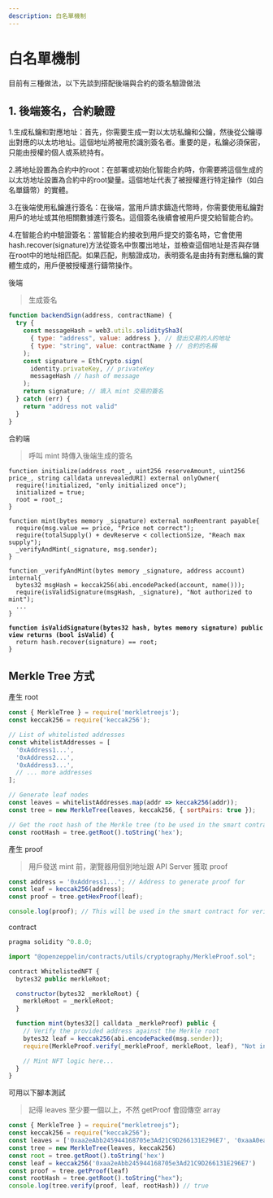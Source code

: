 ```yaml
---
description: 白名單機制
---
```


# 白名單機制

目前有三種做法，以下先談到搭配後端與合約的簽名驗證做法

## 1. 後端簽名，合約驗證

1.生成私鑰和對應地址：首先，你需要生成一對以太坊私鑰和公鑰，然後從公鑰導出對應的以太坊地址。這個地址將被用於識別簽名者。重要的是，私鑰必須保密，只能由授權的個人或系統持有。

2.將地址設置為合約中的root：在部署或初始化智能合約時，你需要將這個生成的以太坊地址設置為合約中的root變量。這個地址代表了被授權進行特定操作（如白名單鑄幣）的實體。

3.在後端使用私鑰進行簽名：在後端，當用戶請求鑄造代幣時，你需要使用私鑰對用戶的地址或其他相關數據進行簽名。這個簽名後續會被用戶提交給智能合約。

4.在智能合約中驗證簽名：當智能合約接收到用戶提交的簽名時，它會使用hash.recover(signature)方法從簽名中恢覆出地址，並檢查這個地址是否與存儲在root中的地址相匹配。如果匹配，則驗證成功，表明簽名是由持有對應私鑰的實體生成的，用戶便被授權進行鑄幣操作。

後端

> 生成簽名

```javascript
function backendSign(address, contractName) {
  try {
    const messageHash = web3.utils.soliditySha3(
      { type: "address", value: address }, // 發出交易的人的地址
      { type: "string", value: contractName } // 合約的名稱
    );
    const signature = EthCrypto.sign(
      identity.privateKey, // privateKey
      messageHash // hash of message
    );
    return signature; // 填入 mint 交易的簽名
  } catch (err) {
    return "address not valid"
  }
}
```

合約端

> 呼叫 mint 時傳入後端生成的簽名

<pre class="language-solidity"><code class="lang-solidity">function initialize(address root_, uint256 reserveAmount, uint256 price_, string calldata unrevealedURI) external onlyOwner{
  require(!initialized, "only initialized once");
  initialized = true;
  root = root_;
}

function mint(bytes memory _signature) external nonReentrant payable{
  require(msg.value == price, "Price not correct");
  require(totalSupply() + devReserve &#x3C; collectionSize, "Reach max supply");
  _verifyAndMint(_signature, msg.sender);
}

function _verifyAndMint(bytes memory _signature, address account) internal{
  bytes32 msgHash = keccak256(abi.encodePacked(account, name()));
  require(isValidSignature(msgHash, _signature), "Not authorized to mint");
  ...
}
<strong>
</strong><strong>function isValidSignature(bytes32 hash, bytes memory signature) public view returns (bool isValid) {
</strong>  return hash.recover(signature) == root;
}
</code></pre>

## Merkle Tree 方式

產生 root

```javascript
const { MerkleTree } = require('merkletreejs');
const keccak256 = require('keccak256');

// List of whitelisted addresses
const whitelistAddresses = [
  '0xAddress1...',
  '0xAddress2...',
  '0xAddress3...',
  // ... more addresses
];

// Generate leaf nodes
const leaves = whitelistAddresses.map(addr => keccak256(addr));
const tree = new MerkleTree(leaves, keccak256, { sortPairs: true });

// Get the root hash of the Merkle tree (to be used in the smart contract)
const rootHash = tree.getRoot().toString('hex');
```

產生 proof

> 用戶發送 mint 前，瀏覽器用個別地址跟 API Server 獲取 proof

```javascript
const address = '0xAddress1...'; // Address to generate proof for
const leaf = keccak256(address);
const proof = tree.getHexProof(leaf);

console.log(proof); // This will be used in the smart contract for verification
```

contract&#x20;

```javascript
pragma solidity ^0.8.0;

import "@openzeppelin/contracts/utils/cryptography/MerkleProof.sol";

contract WhitelistedNFT {
  bytes32 public merkleRoot;

  constructor(bytes32 _merkleRoot) {
    merkleRoot = _merkleRoot;
  }

  function mint(bytes32[] calldata _merkleProof) public {
    // Verify the provided address against the Merkle root
    bytes32 leaf = keccak256(abi.encodePacked(msg.sender));
    require(MerkleProof.verify(_merkleProof, merkleRoot, leaf), "Not in whitelist");

    // Mint NFT logic here...
  }
}
```

可用以下腳本測試

> 記得 leaves 至少要一個以上，不然 getProof 會回傳空 array

```javascript
const { MerkleTree } = require("merkletreejs");
const keccak256 = require("keccak256");
const leaves = ['0xaa2eAbb245944168705e3Ad21C9D266131E296E7', '0xaaA0ea4E952C2a9bB6FDaDf7cBa1a08eb20EE157'].map(x => keccak256(x))
const tree = new MerkleTree(leaves, keccak256)
const root = tree.getRoot().toString('hex')
const leaf = keccak256('0xaa2eAbb245944168705e3Ad21C9D266131E296E7')
const proof = tree.getProof(leaf)
const rootHash = tree.getRoot().toString("hex");
console.log(tree.verify(proof, leaf, rootHash)) // true
```
